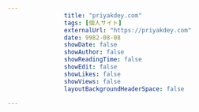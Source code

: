 ---
                title: "priyakdey.com"
                tags: [個人サイト]
                externalUrl: "https://priyakdey.com"
                date: 9982-08-08
                showDate: false
                showAuthor: false
                showReadingTime: false
                showEdit: false
                showLikes: false
                showViews: false
                layoutBackgroundHeaderSpace: false
                ---

